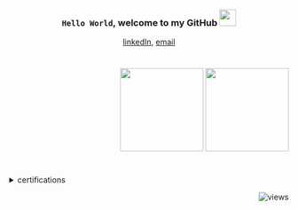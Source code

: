 

### <div><p align="center">`Hello World`, __welcome to my GitHub__ <img src="https://user-images.githubusercontent.com/42378118/110234147-e3259600-7f4e-11eb-95be-0c4047144dea.gif" width="30"></div></p>


<p align="center"><a href="https://www.linkedin.com/in/thiagossp/">linkedIn</a>, <a href="mailto: thiago.tcsilva@outlook.com">email</a>  </p>

#
<div align="right">
<img height="150em" src="https://github-readme-stats.vercel.app/api/top-langs/?username=thiago-ssp&layout=compact&theme=github_dark&hide_border=true&bg_color=0000"/>   
<img height="150em" src="https://github-readme-stats.vercel.app/api?username=thiago-ssp&show_icons=true&theme=github_dark&hide_border=true&bg_color=0000"/>
</div>

#
<details>	
    <summary>certifications</summary>
        <ul>
            <a href="https://on.fiap.com.br/pluginfile.php/1/local_nanocourses/certificado_nanocourse/64552/fa4a51276886c917a6a8281431e07e4e/certificado.png">Python</a> FIAP<br>
            <a href="https://on.fiap.com.br/pluginfile.php/1/local_nanocourses/certificado_nanocourse/51826/91388dcecce701914fa70b2fafe4743e/certificado.png">DevOps & Agile Culture</a> FIAP<br>
            <a href="https://on.fiap.com.br/pluginfile.php/1/local_nanocourses/certificado_nanocourse/51465/af4e7a217e6bd3f88e0a7c83b2c5c948/certificado.png">Blockchain Advanced</a> FIAP
        </ul>	
    </details>
    
<p align="right"> <img src="https://komarev.com/ghpvc/?username=thiago-ssp&label=Profile%20views&color=0e75b6&style=flat" alt="views" />
